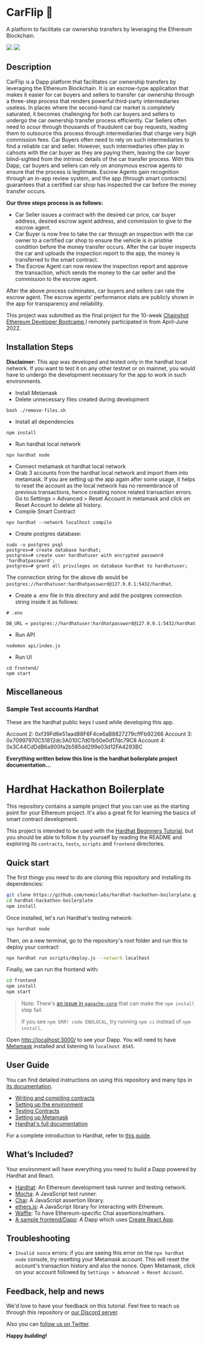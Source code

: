# CarFlip 🚗
A platform to facilitate car ownership transfers by leveraging the Ethereum Blockchain. 

<img src="docs/app_image_1.png"/>
<img src="docs/app_image_2.png"/>

## Description
CarFlip is a Dapp platform that facilitates car ownership transfers by leveraging the Ethereum Blockchain. It is an escrow-type application that makes it easier for car buyers and sellers to transfer car ownership through a three-step process that renders powerful third-party intermediaries useless. In places where the second-hand car market is completely saturated, it becomes challenging for both car buyers and sellers to undergo the car ownership transfer process efficiently. Car Sellers often need to scour through thousands of fraudulent car buy requests, leading them to outsource this process through intermediaries that charge very high commission fees. Car Buyers often need to rely on such intermediaries to find a reliable car and seller. However, such intermediaries often play in cahoots with the car buyer as they are paying them, leaving the car buyer blind-sighted from the intrinsic details of the car transfer process. With this Dapp, car buyers and sellers can rely on anonymous escrow agents to ensure that the process is legitimate. Escrow Agents gain recognition through an in-app review system, and the app (through smart contracts) guarantees that a certified car shop has inspected the car before the money transfer occurs. 

<b>Our three steps process is as follows:</b>
- Car Seller issues a contract with the desired car price, car buyer address, desired escrow agent address,  and commission to give to the escrow agent.  
- Car Buyer is now free to take the car through an inspection with the car owner to a certified car shop to ensure the vehicle is in pristine condition before the money transfer occurs. After the car buyer inspects the car and uploads the inspection report to the app, the money is transferred to the smart contract. 
- The Escrow Agent can now review the inspection report and approve the transaction, which sends the money to the car seller and the commission to the escrow agent.

After the above process culminates, car buyers and sellers can rate the escrow agent. The escrow agents' performance stats are publicly shown in the app for transparency and reliability. 

This project was submitted as the final project for the 10-week <a href="https://www.chainshot.com/bootcamp">Chainshot Ethereum Developer Bootcamp </a> I remotely participated in from April-June 2022. 
## Installation Steps

<b>Disclaimer:</b> This app was developed and tested only in the hardhat local network. If you want to test it on any other testnet or on mainnet, you would have to undergo the development necessary for the app to work in such environments. 

- Install Metamask
- Delete unnecessary files created during development
```
bash ./remove-files.sh
```
- Install all dependencies
```
npm install
```
- Run hardhat local network
```
npx hardhat node
```
- Connect metamask ot hardhat local network
- Grab 3 accounts from the hardhat local network and import them into metamask. If you are setting up the app again after some usage, it helps to reset the account as the local network has no remembrance of previous transactions, hence creating nonce related transaction errors. Go to Settings > Advanced > Reset Account in metamask and click on Reset Account to delete all history. 
- Compile Smart Contract
```
npx hardhat --network localhost compile
```
- Create postgres database: 
```
sudo -u postgres psql
postgres=# create database hardhat;
postgres=# create user hardhatuser with encrypted password 'hardhatpassword';
postgres=# grant all privileges on database hardhat to hardhatuser;
```
The connection string for the above db would be ```postgres://hardhatuser:hardhatpassword@127.0.0.1:5432/hardhat```.

- Create a .env file in this directory and add the postgres connection string inside it as follows:
```
# .env

DB_URL = postgres://hardhatuser:hardhatpassword@127.0.0.1:5432/hardhat
```


-  Run API
```
nodemon api/index.js
```

- Run UI

```
cd frontend/
npm start
```

## Miscellaneous 
### Sample Test accounts Hardhat 
These are the hardhat public keys I used while developing this app. 

Account 2: 0xf39Fd6e51aad88F6F4ce6aB8827279cffFb92266
Account 3: 0x70997970C51812dc3A010C7d01b50e0d17dc79C8
Account 4: 0x3C44CdDdB6a900fa2b585dd299e03d12FA4293BC



<b>Everything written below this line is the hardhat boilerplate project documentation...</b>

# Hardhat Hackathon Boilerplate

This repository contains a sample project that you can use as the starting point
for your Ethereum project. It's also a great fit for learning the basics of
smart contract development.

This project is intended to be used with the
[Hardhat Beginners Tutorial](https://hardhat.org/tutorial), but you should be
able to follow it by yourself by reading the README and exploring its
`contracts`, `tests`, `scripts` and `frontend` directories.

## Quick start

The first things you need to do are cloning this repository and installing its
dependencies:

```sh
git clone https://github.com/nomiclabs/hardhat-hackathon-boilerplate.git
cd hardhat-hackathon-boilerplate
npm install
```

Once installed, let's run Hardhat's testing network:

```sh
npx hardhat node
```

Then, on a new terminal, go to the repository's root folder and run this to
deploy your contract:

```sh
npx hardhat run scripts/deploy.js --network localhost
```

Finally, we can run the frontend with:

```sh
cd frontend
npm install
npm start
```

> Note: There's [an issue in `ganache-core`](https://github.com/trufflesuite/ganache-core/issues/650) that can make the `npm install` step fail. 
>
> If you see `npm ERR! code ENOLOCAL`, try running `npm ci` instead of `npm install`.

Open [http://localhost:3000/](http://localhost:3000/) to see your Dapp. You will
need to have [Metamask](https://metamask.io) installed and listening to
`localhost 8545`.

## User Guide

You can find detailed instructions on using this repository and many tips in [its documentation](https://hardhat.org/tutorial).

- [Writing and compiling contracts](https://hardhat.org/tutorial/writing-and-compiling-contracts/)
- [Setting up the environment](https://hardhat.org/tutorial/setting-up-the-environment/)
- [Testing Contracts](https://hardhat.org/tutorial/testing-contracts/)
- [Setting up Metamask](https://hardhat.org/tutorial/hackathon-boilerplate-project.html#how-to-use-it)
- [Hardhat's full documentation](https://hardhat.org/getting-started/)

For a complete introduction to Hardhat, refer to [this guide](https://hardhat.org/getting-started/#overview).

## What’s Included?

Your environment will have everything you need to build a Dapp powered by Hardhat and React.

- [Hardhat](https://hardhat.org/): An Ethereum development task runner and testing network.
- [Mocha](https://mochajs.org/): A JavaScript test runner.
- [Chai](https://www.chaijs.com/): A JavaScript assertion library.
- [ethers.js](https://docs.ethers.io/v5/): A JavaScript library for interacting with Ethereum.
- [Waffle](https://github.com/EthWorks/Waffle/): To have Ethereum-specific Chai assertions/mathers.
- [A sample frontend/Dapp](./frontend): A Dapp which uses [Create React App](https://github.com/facebook/create-react-app).

## Troubleshooting

- `Invalid nonce` errors: if you are seeing this error on the `npx hardhat node`
  console, try resetting your Metamask account. This will reset the account's
  transaction history and also the nonce. Open Metamask, click on your account
  followed by `Settings > Advanced > Reset Account`.

## Feedback, help and news

We'd love to have your feedback on this tutorial. Feel free to reach us through
this repository or [our Discord server](https://invite.gg/HardhatSupport).

Also you can [follow us on Twitter](https://twitter.com/HardhatHQ).

**Happy _building_!**
